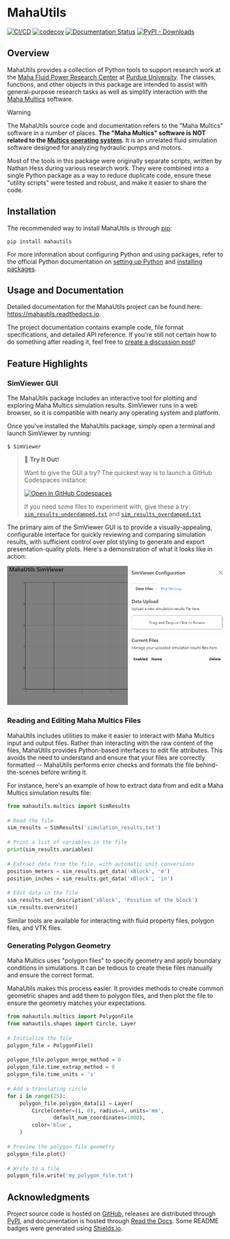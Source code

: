 # MahaUtils

[![CI/CD](https://github.com/nathan-hess/maha-research-utils/actions/workflows/cicd.yml/badge.svg)](https://github.com/nathan-hess/maha-research-utils/actions/workflows/cicd.yml)
[![codecov](https://codecov.io/gh/nathan-hess/maha-research-utils/branch/main/graph/badge.svg)](https://codecov.io/gh/nathan-hess/maha-research-utils)
[![Documentation Status](https://readthedocs.org/projects/mahautils/badge/?version=latest)](https://mahautils.readthedocs.io)
[![PyPI - Downloads](https://img.shields.io/pypi/dm/mahautils?label=PyPI%20downloads&logo=python&logoColor=yellow)](https://pypi.org/project/mahautils)


## Overview

MahaUtils provides a collection of Python tools to support research work at the [Maha Fluid Power Research Center](https://engineering.purdue.edu/Maha/) at [Purdue University](https://www.purdue.edu/).  The classes, functions, and other objects in this package are intended to assist with general-purpose research tasks as well as simplify interaction with the [Maha Multics](https://avaccadev.github.io/Multics/) software.

> [!WARNING]
> The MahaUtils source code and documentation refers to the "Maha Multics" software in a number of places.  **The "Maha Multics" software is NOT related to the [Multics operating system](https://en.wikipedia.org/wiki/Multics).**  It is an unrelated fluid simulation software designed for analyzing hydraulic pumps and motors.

Most of the tools in this package were originally separate scripts, written by Nathan Hess during various research work.  They were combined into a single Python package as a way to reduce duplicate code, ensure these "utility scripts" were tested and robust, and make it easier to share the code.


## Installation

The recommended way to install MahaUtils is through [pip](https://pypi.org/project/mahautils/):

```
pip install mahautils
```

For more information about configuring Python and using packages, refer to the official Python documentation on [setting up Python](https://docs.python.org/3/using/index.html) and [installing packages](https://packaging.python.org/en/latest/tutorials/installing-packages/).


## Usage and Documentation

Detailed documentation for the MahaUtils project can be found here: https://mahautils.readthedocs.io.

The project documentation contains example code, file format specifications, and detailed API reference.  If you're still not certain how to do something after reading it, feel free to [create a discussion post](https://github.com/nathan-hess/maha-research-utils/discussions/categories/q-a)!


## Feature Highlights

### SimViewer GUI

The MahaUtils package includes an interactive tool for plotting and exploring Maha Multics simulation results.  SimViewer runs in a web browser, so it is compatible with nearly any operating system and platform.

Once you've installed the MahaUtils package, simply open a terminal and launch SimViewer by running:

```shell
$ SimViewer
```

> :test_tube: **Try It Out!**
>
> Want to give the GUI a try?  The quickest way is to launch a GitHub Codespaces instance:
>
> [![Open in GitHub Codespaces](https://github.com/codespaces/badge.svg)](https://codespaces.new/nathan-hess/maha-research-utils)
>
> If you need some files to experiment with, give these a try: [`sim_results_underdamped.txt`](https://github.com/nathan-hess/maha-research-utils/blob/main/demo_files/sim_results_underdamped.txt) and [`sim_results_overdamped.txt`](https://github.com/nathan-hess/maha-research-utils/blob/main/demo_files/sim_results_overdamped.txt)

The primary aim of the SimViewer GUI is to provide a visually-appealing, configurable interface for quickly reviewing and comparing simulation results, with sufficient control over plot styling to generate and export presentation-quality plots.  Here's a demonstration of what it looks like in action:

![](https://raw.githubusercontent.com/nathan-hess/maha-research-utils/main/docs/source/usage/simviewer/images/simviewer_demo.gif)


### Reading and Editing Maha Multics Files

MahaUtils includes utilities to make it easier to interact with Maha Multics input and output files.  Rather than interacting with the raw content of the files, MahaUtils provides Python-based interfaces to edit file attributes.  This avoids the need to understand and ensure that your files are correctly formatted -- MahaUtils performs error checks and formats the file behind-the-scenes before writing it.

For instance, here's an example of how to extract data from and edit a Maha Multics simulation results file:

```python
from mahautils.multics import SimResults

# Read the file
sim_results = SimResults('simulation_results.txt')

# Print a list of variables in the file
print(sim_results.variables)

# Extract data from the file, with automatic unit conversions
position_meters = sim_results.get_data('xBlock', 'm')
position_inches = sim_results.get_data('xBlock', 'in')

# Edit data in the file
sim_results.set_description('xBlock', 'Position of the block')
sim_results.overwrite()
```

Similar tools are available for interacting with fluid property files, polygon files, and VTK files.


### Generating Polygon Geometry

Maha Multics uses "polygon files" to specify geometry and apply boundary conditions in simulations.  It can be tedious to create these files manually and ensure the correct format.

MahaUtils makes this process easier.  It provides methods to create common geometric shapes and add them to polygon files, and then plot the file to ensure the geometry matches your expectations.

```python
from mahautils.multics import PolygonFile
from mahautils.shapes import Circle, Layer

# Initialize the file
polygon_file = PolygonFile()

polygon_file.polygon_merge_method = 0
polygon_file.time_extrap_method = 0
polygon_file.time_units = 's'

# Add a translating circle
for i in range(25):
    polygon_file.polygon_data[i] = Layer(
        Circle(center=(i, 0), radius=4, units='mm',
               default_num_coordinates=1000),
        color='blue',
    )

# Preview the polygon file geometry
polygon_file.plot()

# Write to a file
polygon_file.write('my_polygon_file.txt')
```


## Acknowledgments

Project source code is hosted on [GitHub](https://github.com/nathan-hess/maha-research-utils), releases are distributed through [PyPI](https://pypi.org/project/mahautils), and documentation is hosted through [Read the Docs](https://docs.readthedocs.io/en/stable/index.html).  Some README badges were generated using [Shields.io](https://shields.io).
